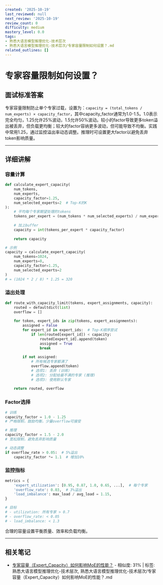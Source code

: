 ```yaml
---
created: '2025-10-19'
last_reviewed: null
next_review: '2025-10-19'
review_count: 0
difficulty: medium
mastery_level: 0.0
tags:
- 熟悉大语言模型推理优化-技术层次
- 熟悉大语言模型推理优化-技术层次/专家容量限制如何设置？.md
related_outlines: []
---
```

# 专家容量限制如何设置？

## 面试标准答案

专家容量限制防止单个专家过载，设置为：`capacity = (total_tokens / num_experts) × capacity_factor`，其中capacity_factor通常为1.0-1.5。1.0表示完全均匀，1.25允许25%波动，1.5允许50%波动。较小的factor导致更多token溢出被丢弃，但负载更均衡；较大的factor容纳更多波动，但可能导致不均衡。实践中常用1.25，通过监控溢出率动态调整。推理时可设置更大factor以避免丢弃token影响质量。

---

## 详细讲解

### 容量计算

```python
def calculate_expert_capacity(
    num_tokens,
    num_experts,
    capacity_factor=1.25,
    num_selected_experts=2  # Top-K的K
):
    # 平均每个专家期望处理的tokens
    tokens_per_expert = (num_tokens * num_selected_experts) / num_experts
    
    # 加上buffer
    capacity = int(tokens_per_expert * capacity_factor)
    
    return capacity

# 示例
capacity = calculate_expert_capacity(
    num_tokens=1024,
    num_experts=8,
    capacity_factor=1.25,
    num_selected_experts=2
)
# = (1024 * 2 / 8) * 1.25 = 320
```

### 溢出处理

```python
def route_with_capacity_limit(tokens, expert_assignments, capacity):
    routed = defaultdict(list)
    overflow = []
    
    for token, expert_ids in zip(tokens, expert_assignments):
        assigned = False
        for expert_id in expert_ids:  # Top-K顺序尝试
            if len(routed[expert_id]) < capacity:
                routed[expert_id].append(token)
                assigned = True
                break
        
        if not assigned:
            # 所有候选专家都满了
            overflow.append(token)
            # 选项1: 丢弃 (训练)
            # 选项2: 分配给最不满的专家 (推理)
            # 选项3: 使用默认专家
    
    return routed, overflow
```

### Factor选择

```python
# 训练
capacity_factor = 1.0 - 1.25
# 严格限制，鼓励均衡，少量overflow可接受

# 推理
capacity_factor = 1.5 - 2.0
# 宽松限制，避免丢弃影响质量

# 动态调整
if overflow_rate > 0.05:  # 5%溢出
    capacity_factor *= 1.1  # 增加10%
```

### 监控指标

```python
metrics = {
    'expert_utilization': [0.95, 0.87, 1.0, 0.65, ...],  # 每个专家
    'overflow_rate': 0.03,  # 3%溢出
    'load_imbalance': max_load / avg_load = 1.15,
}

# 目标
# - utilization: 所有专家 > 0.7
# - overflow_rate: < 0.05
# - load_imbalance: < 1.3
```

合理的容量设置平衡质量、效率和负载均衡。


---

## 相关笔记
<!-- 自动生成 -->

- [专家容量（Expert_Capacity）如何影响MoE的性能？](notes/熟悉大语言模型推理优化-技术层次/专家容量（Expert_Capacity）如何影响MoE的性能？.md) - 相似度: 31% | 标签: 熟悉大语言模型推理优化-技术层次, 熟悉大语言模型推理优化-技术层次/专家容量（Expert_Capacity）如何影响MoE的性能？.md

